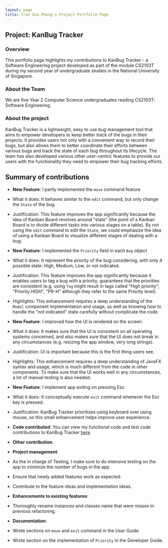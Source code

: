 ```yaml
---
layout: page
title: Tran Gia Phong's Project Portfolio Page
---
```


## Project: KanBug Tracker

### Overview

This portfolio page highlights my contributions to KanBug Tracker - a Software Engineering project developed as part of the module CS2103T during my second year of undergraduate studies in the National University of Singapore. 

### About the Team

We are five Year 2 Computer Science undergraduates reading CS2103T: Software Engineering. 

### About the project

KanBug Tracker is a lightweight, easy to use bug management tool that aims to empower developers to keep better track of the bugs in their projects. It provides users not only with a convenient way to record their bugs, but also allows them to better coordinate their efforts between various bugs and track the state of each bug throughout its lifecycle. The team has also developed various other user-centric features to provide our users with the functionality they need to empower their bug tracking efforts. 

## Summary of contributions

* **New Feature**: I partly implemented the `move` command feature
 
 * What it does: It behaves similar to the `edit` command, but only change the `State` of the bug. 
 * Justification: This feature improves the app significantly because the idea of Kanban Board revolves around "state" (the 
 point of a Kanban Board is to divide different tasks into various stages on a table). By not using the `edit` command
 to edit the `State`, we could emphasize the idea of using a Kanban Board to visualize different stages of dealing with
 a bug.

* **New Feature**: I implemented the `Priority` field in each `Bug` object

 * What it does: It represent the priority of the bug considering, with only 4 possible state: High, Medium, Low, or not indicated.
 * Justification: This feature improves the app significantly because it enables users to tag a bug with a priority, 
 guarantees that the priorities are consistent (e.g. using `Tag` might result in tags called "High priority", "Priority.HIGH", 
 "PR-H" although they refer to the same Priority level).
 * Highlights: This enhancement requires a deep understanding of the `Model` component implementation and usage, 
 as well as knowing how to handle the "not indicated" state carefully without complicate the code.
 
* **New Feature**: I improved how the UI is rendered on the screen.

 * What it does: It makes sure that the UI is consistent on all operating systems concerned, and also makes sure that the
 UI does not break in any circumstances (e.g. resizing the app window, very long strings).
 * Justification: UI is important because this is the first thing users see.
 * Highlights: This enhancement requires a deep understanding of JavaFX syntax and usage, which is much different
 from the code in other components. To make sure that the UI works well in any circumstances, a lot of manual testing 
 is also needed.
 
* **New Feature**: I implement app exiting on pressing Esc

 * What it does: It conceptually execute `exit` command whenever the Esc key is pressed.
 * Justification: KanBug Tracker prioritizes using keyboard over using mouse, so this small enhancement helps improve
 user experience. 
 
* **Code contributed**: You can view my functional code and test code contributions to KanBug Tracker [here](https://nus-cs2103-ay2021s1.github.io/tp-dashboard/#breakdown=true&search=phongtran98&sort=groupTitle&sortWithin=title&since=2020-08-14&timeframe=commit&mergegroup=&groupSelect=groupByRepos&checkedFileTypes=docs~functional-code~test-code~other)

* **Other contribution**:

 * **Project management**:
  * As the in charge of Testing, I make sure to do intensive testing on the app to minimize the number of bugs in the app.
  * Ensure that newly added features work as expected.
  * Contribute to the feature ideas and implementation ideas.  
 
 * **Enhancements to existing features**:
  * Thoroughly rename instances and classes name that were misses in previous refactoring.

 * **Documentation**:
  * Wrote sections on `move` and `exit` command in the User Guide.
  * Wrote section on the implementation of `Priority` in the Developer Guide.

